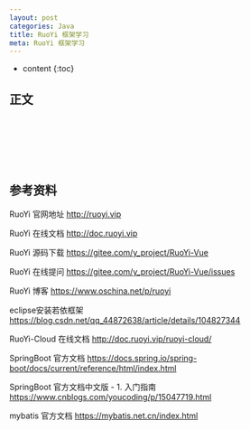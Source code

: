 ```yaml
---
layout: post
categories: Java
title: RuoYi 框架学习
meta: RuoYi 框架学习
---
```

* content
{:toc}

## 正文





<br/><br/><br/><br/><br/>
## 参考资料

RuoYi 官网地址 <http://ruoyi.vip>  

RuoYi 在线文档 <http://doc.ruoyi.vip>  

RuoYi 源码下载 <https://gitee.com/y_project/RuoYi-Vue>  

RuoYi 在线提问 <https://gitee.com/y_project/RuoYi-Vue/issues>  

RuoYi 博客 <https://www.oschina.net/p/ruoyi>

eclipse安装若依框架 <https://blog.csdn.net/qq_44872638/article/details/104827344>

RuoYi-Cloud 在线文档 <http://doc.ruoyi.vip/ruoyi-cloud/>

SpringBoot 官方文档 <https://docs.spring.io/spring-boot/docs/current/reference/html/index.html>

SpringBoot 官方文档中文版 - 1. 入门指南 <https://www.cnblogs.com/youcoding/p/15047719.html>

mybatis 官方文档 <https://mybatis.net.cn/index.html>



